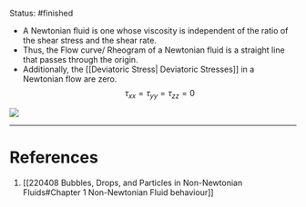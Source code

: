 Status: #finished 

- A Newtonian fluid is one whose viscosity is independent of the ratio of the shear stress and the shear rate. 
- Thus, the Flow curve/ Rheogram of a Newtonian fluid is a straight line that passes through the origin. 
- Additionally, the [[Deviatoric Stress| Deviatoric Stresses]]  in a Newtonian flow are zero. 
$$
\tau_{xx}=\tau_{yy}=\tau_{zz}=0
$$

![](http://127.0.0.1:45263/Figure-2-Newtonian-Fluid-Model-300x294.jpg)

---
# References
1. [[220408 Bubbles, Drops, and Particles in Non-Newtonian Fluids#Chapter 1 Non-Newtonian Fluid behaviour]]